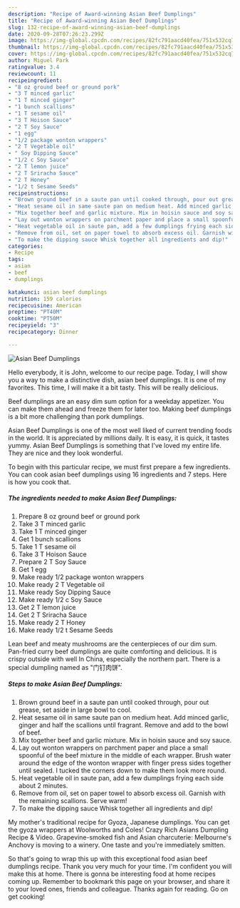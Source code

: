 ```yaml
---
description: "Recipe of Award-winning Asian Beef Dumplings"
title: "Recipe of Award-winning Asian Beef Dumplings"
slug: 132-recipe-of-award-winning-asian-beef-dumplings
date: 2020-09-28T07:26:23.299Z
image: https://img-global.cpcdn.com/recipes/82fc791aacd40fea/751x532cq70/asian-beef-dumplings-recipe-main-photo.jpg
thumbnail: https://img-global.cpcdn.com/recipes/82fc791aacd40fea/751x532cq70/asian-beef-dumplings-recipe-main-photo.jpg
cover: https://img-global.cpcdn.com/recipes/82fc791aacd40fea/751x532cq70/asian-beef-dumplings-recipe-main-photo.jpg
author: Miguel Park
ratingvalue: 3.4
reviewcount: 11
recipeingredient:
- "8 oz ground beef or ground pork"
- "3 T minced garlic"
- "1 T minced ginger"
- "1 bunch scallions"
- "1 T sesame oil"
- "3 T Hoison Sauce"
- "2 T Soy Sauce"
- "1 egg"
- "1/2 package wonton wrappers"
- "2 T Vegetable oil"
- " Soy Dipping Sauce"
- "1/2 c Soy Sauce"
- "2 T lemon juice"
- "2 T Sriracha Sauce"
- "2 T Honey"
- "1/2 t Sesame Seeds"
recipeinstructions:
- "Brown ground beef in a saute pan until cooked through, pour out grease, set aside in large bowl to cool."
- "Heat sesame oil in same saute pan on medium heat. Add minced garlic, ginger and half the scallions until fragrant. Remove and add to the bowl of beef."
- "Mix together beef and garlic mixture. Mix in hoisin sauce and soy sauce."
- "Lay out wonton wrappers on parchment paper and place a small spoonful of the beef mixture in the middle of each wrapper. Brush water around the edge of the wonton wrapper with finger press sides together until sealed. I tucked the corners down to make them look more round."
- "Heat vegetable oil in saute pan, add a few dumplings frying each side about 2 minutes."
- "Remove from oil, set on paper towel to absorb excess oil. Garnish with the remaining scallions. Serve warm!"
- "To make the dipping sauce Whisk together all ingredients and dip!"
categories:
- Recipe
tags:
- asian
- beef
- dumplings

katakunci: asian beef dumplings 
nutrition: 159 calories
recipecuisine: American
preptime: "PT40M"
cooktime: "PT50M"
recipeyield: "3"
recipecategory: Dinner

---
```



![Asian Beef Dumplings](https://img-global.cpcdn.com/recipes/82fc791aacd40fea/751x532cq70/asian-beef-dumplings-recipe-main-photo.jpg)

Hello everybody, it is John, welcome to our recipe page. Today, I will show you a way to make a distinctive dish, asian beef dumplings. It is one of my favorites. This time, I will make it a bit tasty. This will be really delicious.

Beef dumplings are an easy dim sum option for a weekday appetizer. You can make them ahead and freeze them for later too. Making beef dumplings is a bit more challenging than pork dumplings.

Asian Beef Dumplings is one of the most well liked of current trending foods in the world. It is appreciated by millions daily. It is easy, it is quick, it tastes yummy. Asian Beef Dumplings is something that I've loved my entire life. They are nice and they look wonderful.


To begin with this particular recipe, we must first prepare a few ingredients. You can cook asian beef dumplings using 16 ingredients and 7 steps. Here is how you cook that.

<!--inarticleads1-->

##### The ingredients needed to make Asian Beef Dumplings:

1. Prepare 8 oz ground beef or ground pork
1. Take 3 T minced garlic
1. Take 1 T minced ginger
1. Get 1 bunch scallions
1. Take 1 T sesame oil
1. Take 3 T Hoison Sauce
1. Prepare 2 T Soy Sauce
1. Get 1 egg
1. Make ready 1/2 package wonton wrappers
1. Make ready 2 T Vegetable oil
1. Make ready  Soy Dipping Sauce
1. Make ready 1/2 c Soy Sauce
1. Get 2 T lemon juice
1. Get 2 T Sriracha Sauce
1. Make ready 2 T Honey
1. Make ready 1/2 t Sesame Seeds


Lean beef and meaty mushrooms are the centerpieces of our dim sum. Pan-fried curry beef dumplings are quite comforting and delicious. It is crispy outside with well In China, especially the northern part. There is a special dumpling named as &#34;门钉肉饼&#34;. 

<!--inarticleads2-->

##### Steps to make Asian Beef Dumplings:

1. Brown ground beef in a saute pan until cooked through, pour out grease, set aside in large bowl to cool.
1. Heat sesame oil in same saute pan on medium heat. Add minced garlic, ginger and half the scallions until fragrant. Remove and add to the bowl of beef.
1. Mix together beef and garlic mixture. Mix in hoisin sauce and soy sauce.
1. Lay out wonton wrappers on parchment paper and place a small spoonful of the beef mixture in the middle of each wrapper. Brush water around the edge of the wonton wrapper with finger press sides together until sealed. I tucked the corners down to make them look more round.
1. Heat vegetable oil in saute pan, add a few dumplings frying each side about 2 minutes.
1. Remove from oil, set on paper towel to absorb excess oil. Garnish with the remaining scallions. Serve warm!
1. To make the dipping sauce Whisk together all ingredients and dip!


My mother&#39;s traditional recipe for Gyoza, Japanese dumplings. You can get the gyoza wrappers at Woolworths and Coles! Crazy Rich Asians Dumpling Recipe &amp; Video. Grapevine-smoked fish and Asian charcuterie: Melbourne&#39;s Anchovy is moving to a winery. One taste and you&#39;re immediately smitten. 

So that's going to wrap this up with this exceptional food asian beef dumplings recipe. Thank you very much for your time. I'm confident you will make this at home. There is gonna be interesting food at home recipes coming up. Remember to bookmark this page on your browser, and share it to your loved ones, friends and colleague. Thanks again for reading. Go on get cooking!
